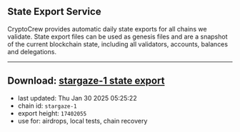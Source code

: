 ## State Export Service
CryptoCrew provides automatic daily state exports for all chains we validate. State export files can be used as genesis files and are a snapshot of the current blockchain state, including all validators, accounts, balances and delegations.

---
**Download: [stargaze-1 state export](https://dl-eu2.ccvalidators.com/SERVICE/stargaze/stargaze-1_export_17402055.json)**
---

- last updated: Thu Jan 30 2025 05:25:22
- chain id: `stargaze-1`
- export height: `17402055`
- use for: airdrops, local tests, chain recovery
